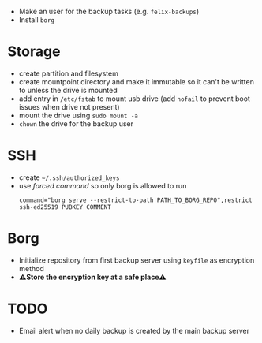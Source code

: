 - Make an user for the backup tasks (e.g. `felix-backups`)
- Install `borg`

# Storage
- create partition and filesystem
- create mountpoint directory and make it immutable so it can't be written to unless the drive is mounted
- add entry in `/etc/fstab` to mount usb drive (add `nofail` to prevent boot issues when drive not present)
- mount the drive using `sudo mount -a`
- `chown` the drive for the backup user

# SSH
- create `~/.ssh/authorized_keys`
- use *forced command* so only borg is allowed to run
  ```
  command="borg serve --restrict-to-path PATH_TO_BORG_REPO",restrict ssh-ed25519 PUBKEY COMMENT
  ```

# Borg
- Initialize repository from first backup server using `keyfile` as encryption method
- **⚠️Store the encryption key at a safe place⚠️**

# TODO
- Email alert when no daily backup is created by the main backup server
